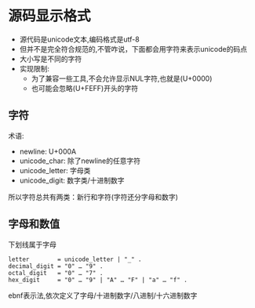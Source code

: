# 源码显示格式

- 源代码是unicode文本,编码格式是utf-8
- 但并不是完全符合规范的,不管咋说，下面都会用字符来表示unicode的码点
- 大小写是不同的字符
- 实现限制:
  - 为了兼容一些工具,不会允许显示NUL字符,也就是(U+0000)
  - 也可能会忽略(U+FEFF)开头的字符

## 字符

术语:

- newline: U+000A
- unicode_char: 除了newline的任意字符
- unicode_letter: 字母类
- unicode_digit: 数字类/十进制数字

所以字符总共有两类：新行和字符(字符还分字母和数字)

## 字母和数值

下划线属于字母

    letter        = unicode_letter | "_" .  
    decimal_digit = "0" … "9" .  
    octal_digit   = "0" … "7" .  
    hex_digit     = "0" … "9" | "A" … "F" | "a" … "f" .

ebnf表示法,依次定义了字母/十进制数字/八进制/十六进制数字
